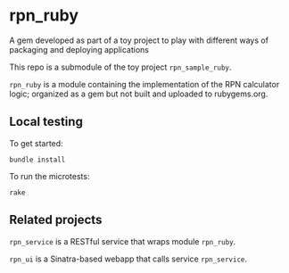 # rpn_ruby

A gem developed as part of a toy project to play with different ways of packaging and deploying applications

This repo is a submodule of the toy project ```rpn_sample_ruby```.

```rpn_ruby``` is a module containing the implementation of the RPN calculator logic; organized as a gem but not built and uploaded to rubygems.org.

## Local testing

To get started:

```shell
bundle install
```

To run the microtests:

```shell
rake
```

## Related projects

```rpn_service``` is a RESTful service that wraps module ```rpn_ruby```.

```rpn_ui``` is a Sinatra-based webapp that calls service ```rpn_service```.


